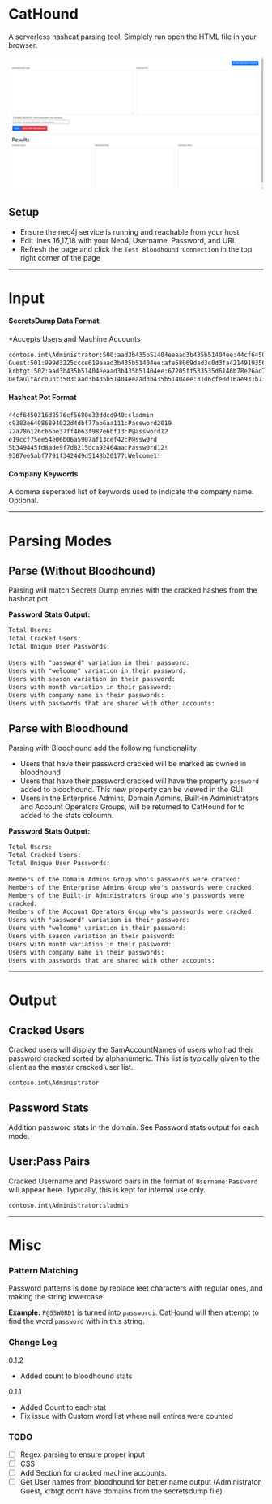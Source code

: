 # CatHound
A serverless hashcat parsing tool. Simplely run open the HTML file in your browser.

![CatHound](assets/screenshot.png)

## Setup
- Ensure the neo4j service is running and reachable from your host
- Edit lines 16,17,18 with your Neo4j Username, Password, and URL
- Refresh the page and click the `Test Bloodhound Connection` in the top right corner of the page

---

# Input


#### SecretsDump Data Format
*Accepts Users and Machine Accounts
```
contoso.int\Administrator:500:aad3b435b51404eeaad3b435b51404ee:44cf6450316d2576cf5680e33ddcd940:::
Guest:501:999d3225ccce619eaad3b435b51404ee:afe58069dad3c0d3fa42149193568d64:::
krbtgt:502:aad3b435b51404eeaad3b435b51404ee:67205ff533535d6146b78e26ad7bc659:::
DefaultAccount:503:aad3b435b51404eeaad3b435b51404ee:31d6cfe0d16ae931b73c59d7e0c089c0:::
```

#### Hashcat Pot Format
```
44cf6450316d2576cf5680e33ddcd940:sladmin
c9383e64986894022d4dbf77ab6aa111:Password2019
72a786126c66be37ff4b63f987e6bf13:P@assword12
e19ccf75ee54e06b06a5907af13cef42:P@ssw0rd
5b349445fd8ade9f7d8215dca92464aa:Passw0rd12!
9307ee5abf7791f3424d9d5148b20177:Welcome1!
```

#### Company Keywords
A comma seperated list of keywords used to indicate the company name. Optional.

---

# Parsing Modes
## Parse (Without Bloodhound)
Parsing will match Secrets Dump entries with the cracked hashes from the hashcat pot. 

**Password Stats Output:**
```
Total Users:
Total Cracked Users:
Total Unique User Passwords:

Users with "password" variation in their password:
Users with "welcome" variation in their password:
Users with season variation in their password:
Users with month variation in their password:
Users with company name in their passwords:
Users with passwords that are shared with other accounts:
```




## Parse with Bloodhound
Parsing with Bloodhound add the following functionalilty:
- Users that have their password cracked will be marked as owned in bloodhound
- Users that have their password cracked will have the property `password` added to bloodhound. This new property can be viewed in the GUI.
- Users in the Enterprise Admins, Domain Admins, Built-in Administrators and Account Operators Groups, will be returned to CatHound for to added to the stats coloumn.

**Password Stats Output:**
```
Total Users:
Total Cracked Users:
Total Unique User Passwords:

Members of the Domain Admins Group who's passwords were cracked:
Members of the Enterprise Admins Group who's passwords were cracked:
Members of the Built-in Administrators Group who's passwords were cracked:
Members of the Account Operators Group who's passwords were cracked:
Users with "password" variation in their password:
Users with "welcome" variation in their password:
Users with season variation in their password:
Users with month variation in their password:
Users with company name in their passwords:
Users with passwords that are shared with other accounts:
```


---
# Output


## Cracked Users
Cracked users will display the SamAccountNames of users who had their password cracked sorted by alphanumeric. This list is typically given to the client as the master cracked user list.
```
contoso.int\Administrator
```

## Password Stats
Addition password stats in the domain. See Password stats output for each mode.

## User:Pass Pairs
Cracked Username and Password pairs in the format of `Username:Password` will appear here. Typically, this is kept for internal use only.
```
contoso.int\Administrator:sladmin
```
---
# Misc
### Pattern Matching
Password patterns is done by replace leet characters with regular ones, and making the string lowercase.

**Example:**
`P@55W0RD1` is turned into `passwordi`. CatHound will then attempt to find the word `password` with in this string. 

### Change Log
0.1.2
- Added count to bloodhound stats

0.1.1
- Added Count to each stat
- Fix issue with Custom word list where null entires were counted

### TODO
- [ ] Regex parsing to ensure proper input
- [ ] CSS
- [ ] Add Section for cracked machine accounts.
- [ ] Get User names from bloodhound for better name output (Administrator, Guest, krbtgt don't have domains from the secretsdump file)